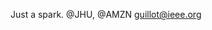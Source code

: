Just a spark.
@JHU, @AMZN
guillot@ieee.org

<!---
gpguillot/gpguillot is a ✨ special ✨ repository because its `README.md` (this file) appears on your GitHub profile.
You can click the Preview link to take a look at your changes.
--->
